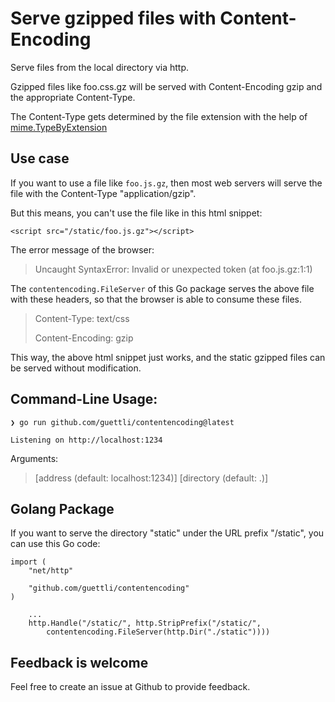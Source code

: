 # Serve gzipped files with Content-Encoding


Serve files from the local directory via http.

Gzipped files like foo.css.gz will be served with Content-Encoding gzip and the
appropriate Content-Type.

The Content-Type gets determined by the file extension with the help of [mime.TypeByExtension](https://pkg.go.dev/mime#TypeByExtension)

## Use case

If you want to use a file like `foo.js.gz`, then most web servers will serve the file with the Content-Type "application/gzip".

But this means, you can't use the file like in this html snippet:

```
<script src="/static/foo.js.gz"></script>
```

The error message of the browser:

> Uncaught SyntaxError: Invalid or unexpected token (at foo.js.gz:1:1)

The `contentencoding.FileServer` of this Go package serves the above file with these headers, so that the browser is able to consume these files.

> Content-Type: text/css
> 
> Content-Encoding: gzip

This way, the above html snippet just works, and the static gzipped files can be served without modification.


## Command-Line Usage:

```
❯ go run github.com/guettli/contentencoding@latest

Listening on http://localhost:1234
```

Arguments:

> [address (default: localhost:1234)] [directory (default: .)]

## Golang Package


If you want to serve the directory "static" under the URL prefix "/static", you can use this Go code:

```
import (
	"net/http"

	"github.com/guettli/contentencoding"
)

    ...
    http.Handle("/static/", http.StripPrefix("/static/",
        contentencoding.FileServer(http.Dir("./static"))))
```

## Feedback is welcome

Feel free to create an issue at Github to provide feedback.